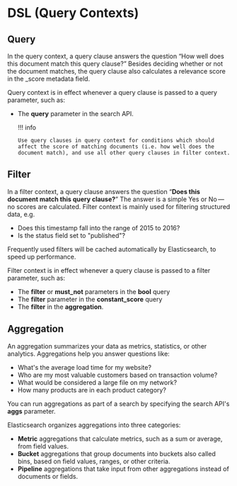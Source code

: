 # DSL (Query Contexts)

## Query

In the query context, a query clause answers the question “How well does this document match this query clause?” Besides deciding whether or not the document matches, the query clause also calculates a relevance score in the _score metadata field.

Query context is in effect whenever a query clause is passed to a query parameter, such as:

- The **query** parameter in the search API.

  !!! info

      Use query clauses in query context for conditions which should affect the score of matching documents (i.e. how well does the document match), and use all other query clauses in filter context.

## Filter

In a filter context, a query clause answers the question “**Does this document match this query clause?**” The answer is a simple Yes or No — no scores are calculated.
Filter context is mainly used for filtering structured data, e.g.

- Does this timestamp fall into the range of 2015 to 2016?
- Is the status field set to "published"?

Frequently used filters will be cached automatically by Elasticsearch, to speed up performance.

Filter context is in effect whenever a query clause is passed to a filter parameter, such as:

- The **filter** or **must_not** parameters in the **bool** query
- The **filter** parameter in the **constant_score** query
- The **filter** in the **aggregation**.

## Aggregation

An aggregation summarizes your data as metrics, statistics, or other analytics.
Aggregations help you answer questions like:

- What's the average load time for my website?
- Who are my most valuable customers based on transaction volume?
- What would be considered a large file on my network?
- How many products are in each product category?

You can run aggregations as part of a search by specifying the search API's **aggs** parameter.

Elasticsearch organizes aggregations into three categories:

- **Metric** aggregations that calculate metrics, such as a sum or average, from field values.
- **Bucket** aggregations that group documents into buckets also called bins, based on field values, ranges, or other criteria.
- **Pipeline** aggregations that take input from other aggregations instead of documents or fields.
